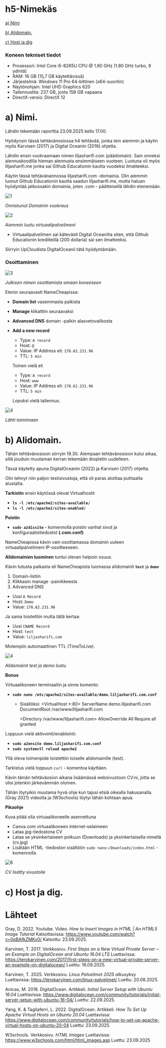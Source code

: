 # h5-Nimekäs

[a) Nimi](#a-Nimi)

[b) Alidomain. ](#b-Alidomain.)

[c) Host ja dig](#c-Host-ja-dig)


### Koneen tekniset tiedot
* Prosessori: Intel Core i5-8265U CPU @ 1.60 GHz (1.80 GHz turbo, 8 ydintä)
* RAM: 16 GB (15,7 GB käytettävissä)
* Järjestelmä: Windows 11 Pro 64-bittinen (x64-suoritin)
* Näytönohjain: Intel UHD Graphics 620
* Tallennustila: 237 GB, josta 158 GB vapaana
* DirectX-versio: DirectX 12


# a) Nimi. 

Lähdin tekemään raporttia 23.09.2025 kello 17.00.

Hyödynsin tässä tehtävänosiossa h4 tehtävää, jonka tein aiemmin ja käytin myös Karvisen (2017) ja Digital Oceanin (2016) ohjetta.

Lähdin ensin vuokraamaan nimen liljasharifi.com (päädomain). Sain onneksi alennuskoodilla hieman alennusta ensimmäiseen vuoteen. 
Luotuna oli myös liljasharifi.me jonka sai Github Educationin kautta vuodeksi ilmatteeksi.

Käytin tässä tehtävänannossa liljasharifi.com -domainia. Olin aiemmin luonut Github Educationin kautta saadun liljasharifi.me, mutta haluan hyödyntää jatkossakin domainia, joten .com - päätteisellä lähdin etenemään.

![1](images/1.png)

_Onnistunut Domainin vuokraus_

![2](images/2.png)

_Aiemmin luotu virtuaalipalvelimeni_ 

* Virtuaalipalvelimen sai kätevästi Digital Oceanilta siten, että Github Educationin krediiteillä (200 dollaria) sai sen ilmatteeksi.

Siirryin UpCloudista DigitalOceanii tätä hyödyntämään. 

### Osoittaminen
![3](images/3.png)

_Julkisen nimen osoittamista omaan koneeseen_ 

Etenin seuraavasti NameCheapissa:

* **Domain list** vasemmasta palkista
* **Manage** klikattiin seuraavaksi
* **Advanced DNS** domain -palkin alasvetovalikosta
* **Add a new record**
  - Type: `A record`
  - Host: `@`
  - Value: IP Address eli: `178.62.231.96`
  - TTL: `5 min`

  Toinen vielä eli 
  - Type: `A record`
  - Host: `www`
  - Value: IP Address eli: `178.62.231.96`
  - TTL: `5 min`
 
  Lopuksi vielä tallennus.
 
![4](images/4.png)

_Lähti toimimaan_

# b) Alidomain.

Tähän tehtävänosioon siirryin 19.30. Aiempaan tehtävänosioon kului aikaa, sillä jouduin muutaman kerran tekemään dropletin uudelleen.

Tässä käytetty apuna DigitalOceanin (2022) ja Karvisen (2017) ohjetta.

Olin tehnyt niin paljon testisivustoja, että oli paras aloittaa puhtaalta alustalta.

**Tarkistin** ensin käytössä olevat Virtualhostit
* **`ls -l /etc/apache2/sites-available/`**
* **`ls -l /etc/apache2/sites-enabled/`**

**Poistin** 
* **`sudo a2dissite`** - komennolla poistin vanhat sivut ja konfiguraatiotiedostot **(.com.conf)**

NameCheapissa kävin vain osoittamassa domainin uuteen virtuaalipalvelimeni IP-osoitteeseen.

**Alidomainien luominen** tuntui olevan helpoin osuus. 

Kävin tutusta paikasta eli NameCheapista luomassa alidomainit **`test`** ja **`demo`**

1. Domain-listiin
2. Klikkasin manage -painikkeesta
3. Advanced DNS
* Uusi `A Record`
* Host: `Demo`
* Value: `178.62.231.96`

Ja sama toistettiin mutta tällä kertaa:
* Uusi `CNAME Record`
* Host: `test`
* Value: `liljasharifi.com`

Molempiin automaattinen TTL (TimeToLive).

![4](images/4.png)

_Alidomainit test ja demo luotu_

**Bonus**

Virtuaalikoneen terminaaliin ja sinne komento:

* **`sudo nano /etc/apache2/sites-available/demo.liljasharifi.com.conf`**
  - Sisällöksi:
<VirtualHost *:80>
    ServerName demo.liljasharifi.com
    DocumentRoot /var/www/liljasharifi.com

    <Directory /var/www/liljasharifi.com>
        AllowOverride All
        Require all granted
    </Directory>
</VirtualHost>

Loppuun vielä aktivointi/enablointi:
* **`sudo a2ensite demo.liljasharifi.com.conf`**
* **`sudo systemctl reload apache2`**

Yllä oleva toimenpide toistettiin toiselle alidomainille (test).

Tarkistus vielä loppuun `curl` - komentoa käyttäen.

Kävin tämän tehtäväosion aikana lisäämässä websivustoon CV:ni, jotta se olisi jotenkin järkevämmän oloinen.

Tähän löytyikin muutama hyvä ohje kun tajusi etsiä oikealla hakusanalla. (Gray 2021) videolta ja (W3schools) löytyi tähän kohtaan apua. 

**Pikaohje** 

Kuva pitää olla virtuaalikoneelle asennettuna

* Canva.com virtuaalikoneen internet-selaimeen
* Lataa jpg-tiedostona CV
* Lataa se yksinkertaiseen polkuun (Downloads) ja yksinkertaisella nimellä (cv.jpg)
* Lisätään HTML -tiedoston sisältöön `sudo nano~/Downloads/index.html` - komennolla

![6](images/6.png)

_CV lisätty sivustolle_



# c) Host ja dig.




  # Lähteet

Gray, D. 2022. Youtube. Video. _How to Insert Images in HTML | An HTML5 Image Tutorial_ Katsottavissa: https://www.youtube.com/watch?v=0pBAfkZMKy0/ Katsottu: 23.09.2025.

Karvinen, T. 2017. Verkkosivu. _First Steps on a New Virtual Private Server – an Example on DigitalOcean and Ubuntu 16.04 LTS_ Luettavissa: https://terokarvinen.com/2017/first-steps-on-a-new-virtual-private-server-an-example-on-digitalocean/ Luettu: 16.09.2025.

Karvinen, T. 2025. Verkkosivu. _Linux Palvelimet 2025 alkusyksy_ Luettavissa: https://terokarvinen.com/linux-palvelimet/ Luettu: 20.08.2025.

Anicas, M. 2016. DigitalOcean. Artikkeli. _Initial Server Setup with Ubuntu 16.04_ Luettavissa: https://www.digitalocean.com/community/tutorials/initial-server-setup-with-ubuntu-16-04/ Luettu: 22.09.2025.

Yang, K. & Tagliaferri, L. 2022. DigitalOcean. Artikkeli. _How To Set Up Apache Virtual Hosts on Ubuntu 20.04_ Luettavissa: https://www.digitalocean.com/community/tutorials/how-to-set-up-apache-virtual-hosts-on-ubuntu-20-04 Luettu: 23.09.2025.

W3schools. Verkkosivu. _HTML Images_ Luettavissa: https://www.w3schools.com/html/html_images.asp Luettu: 23.09.2025


